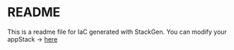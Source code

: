 # README
This is a readme file for IaC generated with StackGen.
You can modify your appStack -> [here](http://main.dev.stackgen.com/appstacks/fd02bd96-93f8-408f-894c-f8633074a76f)
